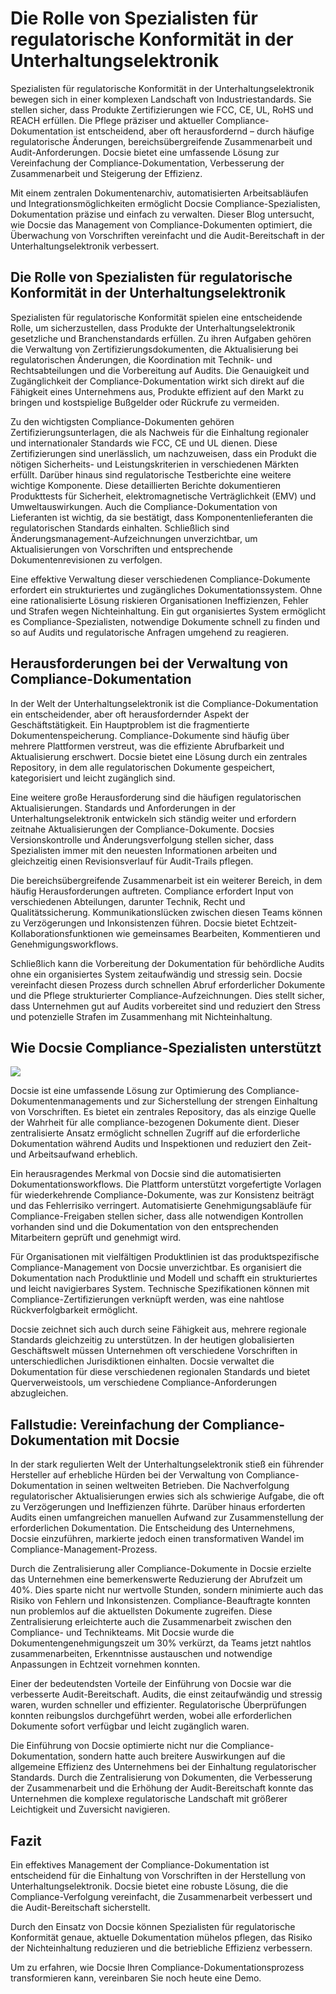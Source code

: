 # Die Rolle von Spezialisten für regulatorische Konformität in der Unterhaltungselektronik

Spezialisten für regulatorische Konformität in der Unterhaltungselektronik bewegen sich in einer komplexen Landschaft von Industriestandards. Sie stellen sicher, dass Produkte Zertifizierungen wie FCC, CE, UL, RoHS und REACH erfüllen. Die Pflege präziser und aktueller Compliance-Dokumentation ist entscheidend, aber oft herausfordernd – durch häufige regulatorische Änderungen, bereichsübergreifende Zusammenarbeit und Audit-Anforderungen. Docsie bietet eine umfassende Lösung zur Vereinfachung der Compliance-Dokumentation, Verbesserung der Zusammenarbeit und Steigerung der Effizienz.

Mit einem zentralen Dokumentenarchiv, automatisierten Arbeitsabläufen und Integrationsmöglichkeiten ermöglicht Docsie Compliance-Spezialisten, Dokumentation präzise und einfach zu verwalten. Dieser Blog untersucht, wie Docsie das Management von Compliance-Dokumenten optimiert, die Überwachung von Vorschriften vereinfacht und die Audit-Bereitschaft in der Unterhaltungselektronik verbessert.

## Die Rolle von Spezialisten für regulatorische Konformität in der Unterhaltungselektronik

Spezialisten für regulatorische Konformität spielen eine entscheidende Rolle, um sicherzustellen, dass Produkte der Unterhaltungselektronik gesetzliche und Branchenstandards erfüllen. Zu ihren Aufgaben gehören die Verwaltung von Zertifizierungsdokumenten, die Aktualisierung bei regulatorischen Änderungen, die Koordination mit Technik- und Rechtsabteilungen und die Vorbereitung auf Audits. Die Genauigkeit und Zugänglichkeit der Compliance-Dokumentation wirkt sich direkt auf die Fähigkeit eines Unternehmens aus, Produkte effizient auf den Markt zu bringen und kostspielige Bußgelder oder Rückrufe zu vermeiden.

Zu den wichtigsten Compliance-Dokumenten gehören Zertifizierungsunterlagen, die als Nachweis für die Einhaltung regionaler und internationaler Standards wie FCC, CE und UL dienen. Diese Zertifizierungen sind unerlässlich, um nachzuweisen, dass ein Produkt die nötigen Sicherheits- und Leistungskriterien in verschiedenen Märkten erfüllt. Darüber hinaus sind regulatorische Testberichte eine weitere wichtige Komponente. Diese detaillierten Berichte dokumentieren Produkttests für Sicherheit, elektromagnetische Verträglichkeit (EMV) und Umweltauswirkungen. Auch die Compliance-Dokumentation von Lieferanten ist wichtig, da sie bestätigt, dass Komponentenlieferanten die regulatorischen Standards einhalten. Schließlich sind Änderungsmanagement-Aufzeichnungen unverzichtbar, um Aktualisierungen von Vorschriften und entsprechende Dokumentenrevisionen zu verfolgen.

Eine effektive Verwaltung dieser verschiedenen Compliance-Dokumente erfordert ein strukturiertes und zugängliches Dokumentationssystem. Ohne eine rationalisierte Lösung riskieren Organisationen Ineffizienzen, Fehler und Strafen wegen Nichteinhaltung. Ein gut organisiertes System ermöglicht es Compliance-Spezialisten, notwendige Dokumente schnell zu finden und so auf Audits und regulatorische Anfragen umgehend zu reagieren.

## Herausforderungen bei der Verwaltung von Compliance-Dokumentation

In der Welt der Unterhaltungselektronik ist die Compliance-Dokumentation ein entscheidender, aber oft herausfordernder Aspekt der Geschäftstätigkeit. Ein Hauptproblem ist die fragmentierte Dokumentenspeicherung. Compliance-Dokumente sind häufig über mehrere Plattformen verstreut, was die effiziente Abrufbarkeit und Aktualisierung erschwert. Docsie bietet eine Lösung durch ein zentrales Repository, in dem alle regulatorischen Dokumente gespeichert, kategorisiert und leicht zugänglich sind.

Eine weitere große Herausforderung sind die häufigen regulatorischen Aktualisierungen. Standards und Anforderungen in der Unterhaltungselektronik entwickeln sich ständig weiter und erfordern zeitnahe Aktualisierungen der Compliance-Dokumente. Docsies Versionskontrolle und Änderungsverfolgung stellen sicher, dass Spezialisten immer mit den neuesten Informationen arbeiten und gleichzeitig einen Revisionsverlauf für Audit-Trails pflegen.

Die bereichsübergreifende Zusammenarbeit ist ein weiterer Bereich, in dem häufig Herausforderungen auftreten. Compliance erfordert Input von verschiedenen Abteilungen, darunter Technik, Recht und Qualitätssicherung. Kommunikationslücken zwischen diesen Teams können zu Verzögerungen und Inkonsistenzen führen. Docsie bietet Echtzeit-Kollaborationsfunktionen wie gemeinsames Bearbeiten, Kommentieren und Genehmigungsworkflows.

Schließlich kann die Vorbereitung der Dokumentation für behördliche Audits ohne ein organisiertes System zeitaufwändig und stressig sein. Docsie vereinfacht diesen Prozess durch schnellen Abruf erforderlicher Dokumente und die Pflege strukturierter Compliance-Aufzeichnungen. Dies stellt sicher, dass Unternehmen gut auf Audits vorbereitet sind und reduziert den Stress und potenzielle Strafen im Zusammenhang mit Nichteinhaltung.

## Wie Docsie Compliance-Spezialisten unterstützt

![](https://cdn.docsie.io/workspace_PxAvC1Uenuc7ad6H3/doc_wn84Jkoc6hIMTO2eE/file_WyrqEK0E1zfn5P8Ia/image_ed244903-132a-cf9b-c7f2-bda1651bfa30.jpg)

Docsie ist eine umfassende Lösung zur Optimierung des Compliance-Dokumentenmanagements und zur Sicherstellung der strengen Einhaltung von Vorschriften. Es bietet ein zentrales Repository, das als einzige Quelle der Wahrheit für alle compliance-bezogenen Dokumente dient. Dieser zentralisierte Ansatz ermöglicht schnellen Zugriff auf die erforderliche Dokumentation während Audits und Inspektionen und reduziert den Zeit- und Arbeitsaufwand erheblich.

Ein herausragendes Merkmal von Docsie sind die automatisierten Dokumentationsworkflows. Die Plattform unterstützt vorgefertigte Vorlagen für wiederkehrende Compliance-Dokumente, was zur Konsistenz beiträgt und das Fehlerrisiko verringert. Automatisierte Genehmigungsabläufe für Compliance-Freigaben stellen sicher, dass alle notwendigen Kontrollen vorhanden sind und die Dokumentation von den entsprechenden Mitarbeitern geprüft und genehmigt wird.

Für Organisationen mit vielfältigen Produktlinien ist das produktspezifische Compliance-Management von Docsie unverzichtbar. Es organisiert die Dokumentation nach Produktlinie und Modell und schafft ein strukturiertes und leicht navigierbares System. Technische Spezifikationen können mit Compliance-Zertifizierungen verknüpft werden, was eine nahtlose Rückverfolgbarkeit ermöglicht.

Docsie zeichnet sich auch durch seine Fähigkeit aus, mehrere regionale Standards gleichzeitig zu unterstützen. In der heutigen globalisierten Geschäftswelt müssen Unternehmen oft verschiedene Vorschriften in unterschiedlichen Jurisdiktionen einhalten. Docsie verwaltet die Dokumentation für diese verschiedenen regionalen Standards und bietet Querverweistools, um verschiedene Compliance-Anforderungen abzugleichen.

## Fallstudie: Vereinfachung der Compliance-Dokumentation mit Docsie

In der stark regulierten Welt der Unterhaltungselektronik stieß ein führender Hersteller auf erhebliche Hürden bei der Verwaltung von Compliance-Dokumentation in seinen weltweiten Betrieben. Die Nachverfolgung regulatorischer Aktualisierungen erwies sich als schwierige Aufgabe, die oft zu Verzögerungen und Ineffizienzen führte. Darüber hinaus erforderten Audits einen umfangreichen manuellen Aufwand zur Zusammenstellung der erforderlichen Dokumentation. Die Entscheidung des Unternehmens, Docsie einzuführen, markierte jedoch einen transformativen Wandel im Compliance-Management-Prozess.

Durch die Zentralisierung aller Compliance-Dokumente in Docsie erzielte das Unternehmen eine bemerkenswerte Reduzierung der Abrufzeit um 40%. Dies sparte nicht nur wertvolle Stunden, sondern minimierte auch das Risiko von Fehlern und Inkonsistenzen. Compliance-Beauftragte konnten nun problemlos auf die aktuellsten Dokumente zugreifen. Diese Zentralisierung erleichterte auch die Zusammenarbeit zwischen den Compliance- und Technikteams. Mit Docsie wurde die Dokumentengenehmigungszeit um 30% verkürzt, da Teams jetzt nahtlos zusammenarbeiten, Erkenntnisse austauschen und notwendige Anpassungen in Echtzeit vornehmen konnten.

Einer der bedeutendsten Vorteile der Einführung von Docsie war die verbesserte Audit-Bereitschaft. Audits, die einst zeitaufwändig und stressig waren, wurden schneller und effizienter. Regulatorische Überprüfungen konnten reibungslos durchgeführt werden, wobei alle erforderlichen Dokumente sofort verfügbar und leicht zugänglich waren.

Die Einführung von Docsie optimierte nicht nur die Compliance-Dokumentation, sondern hatte auch breitere Auswirkungen auf die allgemeine Effizienz des Unternehmens bei der Einhaltung regulatorischer Standards. Durch die Zentralisierung von Dokumenten, die Verbesserung der Zusammenarbeit und die Erhöhung der Audit-Bereitschaft konnte das Unternehmen die komplexe regulatorische Landschaft mit größerer Leichtigkeit und Zuversicht navigieren.

## Fazit

Ein effektives Management der Compliance-Dokumentation ist entscheidend für die Einhaltung von Vorschriften in der Herstellung von Unterhaltungselektronik. Docsie bietet eine robuste Lösung, die die Compliance-Verfolgung vereinfacht, die Zusammenarbeit verbessert und die Audit-Bereitschaft sicherstellt.

Durch den Einsatz von Docsie können Spezialisten für regulatorische Konformität genaue, aktuelle Dokumentation mühelos pflegen, das Risiko der Nichteinhaltung reduzieren und die betriebliche Effizienz verbessern.

Um zu erfahren, wie Docsie Ihren Compliance-Dokumentationsprozess transformieren kann, vereinbaren Sie noch heute eine Demo.
